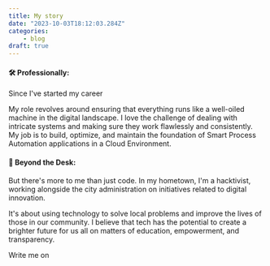 ```yaml
---
title: My story
date: "2023-10-03T18:12:03.284Z"
categories:
    - blog
draft: true
---
```


#### 🛠️ Professionally:
Since  I've started my career 


My role revolves around ensuring that everything runs like a well-oiled machine in the digital landscape. 
I love the challenge of dealing with intricate systems and making sure they work flawlessly and consistently. 
My job is to build, optimize, and maintain the foundation of Smart Process Automation applications in a Cloud Environment.

#### 🌟 Beyond the Desk:
But there's more to me than just code. In my hometown, I'm a hacktivist, working alongside the city administration on initiatives related to digital innovation. 

It's about using technology to solve local problems and improve the lives of those in our community. I believe that tech has the potential to create a brighter future for us all on matters of education, empowerment, and transparency.

Write me on 